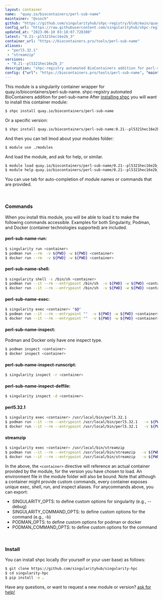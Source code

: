 ```yaml
---
layout: container
name:  "quay.io/biocontainers/perl-sub-name"
maintainer: "@vsoch"
github: "https://github.com/singularityhub/shpc-registry/blob/main/quay.io/biocontainers/perl-sub-name/container.yaml"
config_url: "https://raw.githubusercontent.com/singularityhub/shpc-registry/main/quay.io/biocontainers/perl-sub-name/container.yaml"
updated_at: "2023-06-10 03:18:07.728380"
latest: "0.21--pl5321hec16e2b_3"
container_url: "https://biocontainers.pro/tools/perl-sub-name"
aliases:
 - "perl5.32.1"
 - "streamzip"
versions:
 - "0.21--pl5321hec16e2b_3"
description: "shpc-registry automated BioContainers addition for perl-sub-name"
config: {"url": "https://biocontainers.pro/tools/perl-sub-name", "maintainer": "@vsoch", "description": "shpc-registry automated BioContainers addition for perl-sub-name", "latest": {"0.21--pl5321hec16e2b_3": "sha256:46b324d3ea5ecdfeeba0069d3ab040ff380627d1d5b60a95d4f8fa4d407d575c"}, "tags": {"0.21--pl5321hec16e2b_3": "sha256:46b324d3ea5ecdfeeba0069d3ab040ff380627d1d5b60a95d4f8fa4d407d575c"}, "docker": "quay.io/biocontainers/perl-sub-name", "aliases": {"perl5.32.1": "/usr/local/bin/perl5.32.1", "streamzip": "/usr/local/bin/streamzip"}}
---
```


This module is a singularity container wrapper for quay.io/biocontainers/perl-sub-name.
shpc-registry automated BioContainers addition for perl-sub-name
After [installing shpc](#install) you will want to install this container module:


```bash
$ shpc install quay.io/biocontainers/perl-sub-name
```

Or a specific version:

```bash
$ shpc install quay.io/biocontainers/perl-sub-name:0.21--pl5321hec16e2b_3
```

And then you can tell lmod about your modules folder:

```bash
$ module use ./modules
```

And load the module, and ask for help, or similar.

```bash
$ module load quay.io/biocontainers/perl-sub-name/0.21--pl5321hec16e2b_3
$ module help quay.io/biocontainers/perl-sub-name/0.21--pl5321hec16e2b_3
```

You can use tab for auto-completion of module names or commands that are provided.

<br>

### Commands

When you install this module, you will be able to load it to make the following commands accessible.
Examples for both Singularity, Podman, and Docker (container technologies supported) are included.

#### perl-sub-name-run:

```bash
$ singularity run <container>
$ podman run --rm  -v ${PWD} -w ${PWD} <container>
$ docker run --rm  -v ${PWD} -w ${PWD} <container>
```

#### perl-sub-name-shell:

```bash
$ singularity shell -s /bin/sh <container>
$ podman run --it --rm --entrypoint /bin/sh  -v ${PWD} -w ${PWD} <container>
$ docker run --it --rm --entrypoint /bin/sh  -v ${PWD} -w ${PWD} <container>
```

#### perl-sub-name-exec:

```bash
$ singularity exec <container> "$@"
$ podman run --it --rm --entrypoint ""  -v ${PWD} -w ${PWD} <container> "$@"
$ docker run --it --rm --entrypoint ""  -v ${PWD} -w ${PWD} <container> "$@"
```

#### perl-sub-name-inspect:

Podman and Docker only have one inspect type.

```bash
$ podman inspect <container>
$ docker inspect <container>
```

#### perl-sub-name-inspect-runscript:

```bash
$ singularity inspect -r <container>
```

#### perl-sub-name-inspect-deffile:

```bash
$ singularity inspect -d <container>
```


#### perl5.32.1

```bash
$ singularity exec <container> /usr/local/bin/perl5.32.1
$ podman run --it --rm --entrypoint /usr/local/bin/perl5.32.1   -v ${PWD} -w ${PWD} <container> -c " $@"
$ docker run --it --rm --entrypoint /usr/local/bin/perl5.32.1   -v ${PWD} -w ${PWD} <container> -c " $@"
```


#### streamzip

```bash
$ singularity exec <container> /usr/local/bin/streamzip
$ podman run --it --rm --entrypoint /usr/local/bin/streamzip   -v ${PWD} -w ${PWD} <container> -c " $@"
$ docker run --it --rm --entrypoint /usr/local/bin/streamzip   -v ${PWD} -w ${PWD} <container> -c " $@"
```



In the above, the `<container>` directive will reference an actual container provided
by the module, for the version you have chosen to load. An environment file in the
module folder will also be bound. Note that although a container
might provide custom commands, every container exposes unique exec, shell, run, and
inspect aliases. For anycommands above, you can export:

 - SINGULARITY_OPTS: to define custom options for singularity (e.g., --debug)
 - SINGULARITY_COMMAND_OPTS: to define custom options for the command (e.g., -b)
 - PODMAN_OPTS: to define custom options for podman or docker
 - PODMAN_COMMAND_OPTS: to define custom options for the command

<br>

### Install

You can install shpc locally (for yourself or your user base) as follows:

```bash
$ git clone https://github.com/singularityhub/singularity-hpc
$ cd singularity-hpc
$ pip install -e .
```

Have any questions, or want to request a new module or version? [ask for help!](https://github.com/singularityhub/singularity-hpc/issues)